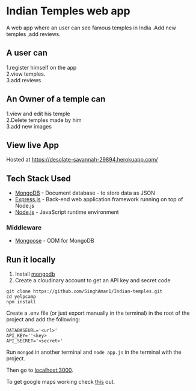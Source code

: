# Indian Temples web app
A web app where an user can see famous temples in India .Add new temples ,add reviews.

## A user can

1.register himself on the app   <br/>
2.view temples. <br/>
3.add reviews   <br/>
 
 
## An Owner of a temple can

1.view and edit his temple <br/>
2.Delete temples made by him <br/>
3.add new images <br/>


## View live App
Hosted at https://desolate-savannah-29894.herokuapp.com/

## Tech Stack Used

* [MongoDB](https://docs.mongodb.com/) - Document database - to store data as JSON 
* [Express.js](https://devdocs.io/express/) - Back-end web application framework running on top of Node.js
* [Node.js](https://nodejs.org/en/docs/) - JavaScript runtime environment 

### Middleware

* [Mongoose](https://mongoosejs.com/docs/guide.html) - ODM for MongoDB


## Run it locally
1. Install [mongodb](https://www.mongodb.com/)
2. Create a cloudinary account to get an API key and secret code

```
git clone https://github.com/SinghAman1/Indian-temples.git
cd yelpcamp
npm install
```

Create a .env file (or just export manually in the terminal) in the root of the project and add the following:  

```
DATABASEURL='<url>'
API_KEY=''<key>
API_SECRET='<secret>'
```

Run ```mongod``` in another terminal and ```node app.js``` in the terminal with the project.  

Then go to [localhost:3000](http://localhost:3000/).

To get google maps working check [this](https://github.com/nax3t/google-maps-api) out.

